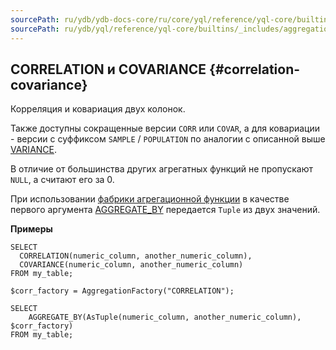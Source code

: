 ```yaml
---
sourcePath: ru/ydb/ydb-docs-core/ru/core/yql/reference/yql-core/builtins/_includes/aggregation/corr_covar.md
sourcePath: ru/ydb/yql/reference/yql-core/builtins/_includes/aggregation/corr_covar.md
---
```

## CORRELATION и COVARIANCE {#correlation-covariance}

Корреляция и ковариация двух колонок.

Также доступны сокращенные версии `CORR` или `COVAR`, а для ковариации - версии с суффиксом `SAMPLE` / `POPULATION` по аналогии с описанной выше [VARIANCE](#variance).

В отличие от большинства других агрегатных функций не пропускают `NULL`, а считают его за 0.

При использовании [фабрики агрегационной функции](../../basic.md#aggregationfactory) в качестве первого аргумента [AGGREGATE_BY](#aggregateby) передается `Tuple` из двух значений.

**Примеры**
``` yql
SELECT
  CORRELATION(numeric_column, another_numeric_column),
  COVARIANCE(numeric_column, another_numeric_column)
FROM my_table;
```

``` yql
$corr_factory = AggregationFactory("CORRELATION");

SELECT
    AGGREGATE_BY(AsTuple(numeric_column, another_numeric_column), $corr_factory)
FROM my_table;
```